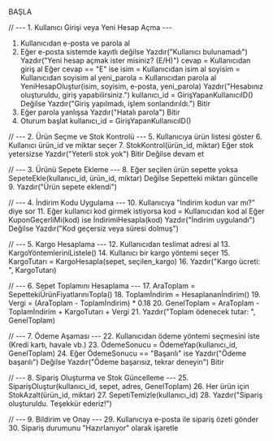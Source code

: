 BAŞLA

// --- 1. Kullanıcı Girişi veya Yeni Hesap Açma ---
1. Kullanıcıdan e-posta ve parola al
2. Eğer e-posta sistemde kayıtlı değilse
       Yazdır("Kullanıcı bulunamadı")
       Yazdır("Yeni hesap açmak ister misiniz? (E/H)")
       cevap = Kullanıcıdan giriş al
       Eğer cevap == "E" ise
             isim = Kullanıcıdan isim al
             soyisim = Kullanıcıdan soyisim al
             yeni_parola = Kullanıcıdan parola al
             YeniHesapOluştur(isim, soyisim, e-posta, yeni_parola)
             Yazdır("Hesabınız oluşturuldu, giriş yapabilirsiniz.")
             kullanıcı_id = GirişYapanKullanıcıID()
       Değilse
             Yazdır("Giriş yapılmadı, işlem sonlandırıldı.")
             Bitir
3. Eğer parola yanlışsa
       Yazdır("Hatalı parola")
       Bitir
4. Oturum başlat
       kullanıcı_id = GirişYapanKullanıcıID()

// --- 2. Ürün Seçme ve Stok Kontrolü ---
5. Kullanıcıya ürün listesi göster
6. Kullanıcı ürün_id ve miktar seçer
7. StokKontrol(ürün_id, miktar)
       Eğer stok yetersizse
           Yazdır("Yeterli stok yok")
           Bitir
       Değilse devam et

// --- 3. Ürünü Sepete Ekleme ---
8. Eğer seçilen ürün sepette yoksa
       SepeteEkle(kullanıcı_id, ürün_id, miktar)
   Değilse
       Sepetteki miktarı güncelle
9. Yazdır("Ürün sepete eklendi")

// --- 4. İndirim Kodu Uygulama ---
10. Kullanıcıya "İndirim kodun var mı?" diye sor
11. Eğer kullanıcı kod girmek istiyorsa
        kod = Kullanıcıdan kod al
        Eğer KuponGeçerliMi(kod) ise
              İndirimiHesapla(kod)
              Yazdır("İndirim uygulandı")
        Değilse
              Yazdır("Kod geçersiz veya süresi dolmuş")

// --- 5. Kargo Hesaplama ---
12. Kullanıcıdan teslimat adresi al
13. KargoYöntemleriniListele()
14. Kullanıcı bir kargo yöntemi seçer
15. KargoTutarı = KargoHesapla(sepet, seçilen_kargo)
16. Yazdır("Kargo ücreti: ", KargoTutarı)

// --- 6. Sepet Toplamını Hesaplama ---
17. AraToplam = SepettekiÜrünFiyatlarınıTopla()
18. Toplamİndirim = Hesaplananİndirim()
19. Vergi = (AraToplam - Toplamİndirim) * 0.18
20. GenelToplam = AraToplam - Toplamİndirim + KargoTutarı + Vergi
21. Yazdır("Toplam ödenecek tutar: ", GenelToplam)

// --- 7. Ödeme Aşaması ---
22. Kullanıcıdan ödeme yöntemi seçmesini iste
       (Kredi kartı, havale vb.)
23. ÖdemeSonucu = ÖdemeYap(kullanıcı_id, GenelToplam)
24. Eğer ÖdemeSonucu == "Başarılı" ise
         Yazdır("Ödeme başarılı")
     Değilse
         Yazdır("Ödeme başarısız, tekrar deneyin")
         Bitir

// --- 8. Sipariş Oluşturma ve Stok Güncelleme ---
25. SiparişOluştur(kullanıcı_id, sepet, adres, GenelToplam)
26. Her ürün için
        StokAzalt(ürün_id, miktar)
27. SepetiTemizle(kullanıcı_id)
28. Yazdır("Sipariş oluşturuldu. Teşekkür ederiz!")

// --- 9. Bildirim ve Onay ---
29. Kullanıcıya e-posta ile sipariş özeti gönder
30. Sipariş durumunu "Hazırlanıyor" olarak işaretle
